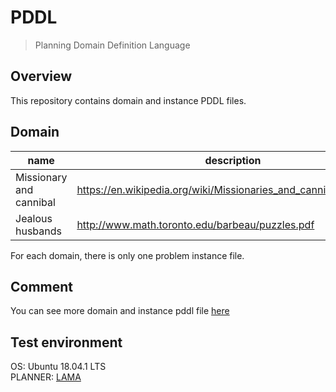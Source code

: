 # PDDL
> Planning Domain Definition Language
## Overview
This repository contains domain and instance PDDL files.

## Domain
|name|description|
|------|---|
|Missionary and cannibal|https://en.wikipedia.org/wiki/Missionaries_and_cannibals_problem|
|Jealous husbands|http://www.math.toronto.edu/barbeau/puzzles.pdf|

For each domain, there is only one problem instance file.

## Comment
You can see more domain and instance pddl file [here](https://github.com/potassco/pddl-instances)

## Test environment
OS: Ubuntu 18.04.1 LTS</br>
PLANNER: [LAMA](https://github.com/rock-planning/planning-lama)


